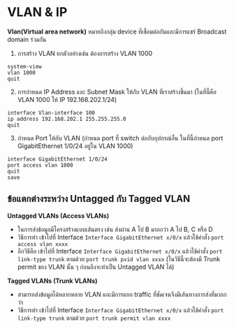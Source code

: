 # VLAN & IP

**Vlan(Virtual area network)** หมายถึงกลุ่ม device ที่เชื่อมต่อกันและมีการแชร์ Broadcast domain ร่วมกัน

1. การสร้าง VLAN ยกตัวอย่างเช่น ต้องการสร้าง VLAN 1000
~~~
system-view
vlan 1000
quit
~~~
2. การกำหนด IP Address และ Subnet Mask ให้กับ VLAN ที่เราสร้างขึ้นมา (ในที่นี้คือ VLAN 1000 ให้ IP 192.168.202.1/24)
~~~
interface Vlan-interface 100
ip address 192.168.202.1 255.255.255.0
quit
~~~
3. กำหนด Port ให้กับ VLAN (กำหนด port ที่ switch ต่อกับอุปกรณ์อื่น ในที่นี้กำหนด port GigabitEthernet 1/0/24 อยู่ใน VLAN 1000)
~~~
interface GigabitEthernet 1/0/24
port access vlan 1000
quit
save
~~~
## ข้อแตกต่างระหว่าง Untagged กับ Tagged VLAN
**Untagged VLANs (Access VLANs)**
- ในการส่งข้อมูลมีโครงสร้างแบบเส้นตรง เช่น ส่งผ่าน A ไป B มากกว่า A ไป B, C หรือ D
- วิธีการทำ เข้าไปที่ Interface `Interface GigabitEthernet x/0/x` แล้วใช้คำสั่ง `port access vlan xxxx`
- อีกวิธีคือ เข้าไปที่ Interface `Interface GigabitEthernet x/0/x` แล้วใช้คำสั่ง `port link-type trunk` ตามด้วย `port trunk pvid vlan xxxx` (ในวิธีนี้จะต้องมี Trunk permit ของ VLAN นั้น ๆ ก่อนถึงจะทำเป็น Untagged VLAN ได้)

**Tagged VLANs (Trunk VLANs)**
- สามารถส่งข้อมูลได้หลากหลาย VLAN และมีการแยก traffic ที่ชัดเจนจึงมีเส้นทางการส่งที่มากกว่า
- วิธีการทำ เข้าไปที่ Interface `Interface GigabitEthernet x/0/x` แล้วใช้คำสั่ง `port link-type trunk` ตามด้วย `port trunk permit vlan xxxx`
